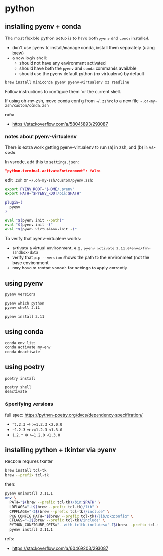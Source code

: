 # python

## installing pyenv + conda

The most flexible python setup is to have both `pyenv` and `conda` installed.

* don't use pyenv to install/manage conda, install them separately (using brew)
* a new login shell:
    * should not have any environment activated
    * should have both the `pyenv` and `conda` commands available
    * should use the pyenv default python (no virtualenv) by default

`brew install miniconda pyenv pyenv-virtualenv xz readline`

Follow instructions to configure them for the current shell.

If using oh-my-zsh, move conda config from `~/.zshrc` to a new file `~.oh-my-zsh/custom/conda.zsh`

refs:

* <https://stackoverflow.com/a/58045893/293087>

### notes about pyenv-virtualenv

There is extra work getting pyenv-virtualenv to run (a) in zsh, and (b) in vs-code.

In vscode, add this to `settings.json`:

```json
"python.terminal.activateEnvironment": false
```

edit `.zsh` or `~/.oh-my-zsh/custom/pyenv.zsh`:

```sh
export PYENV_ROOT="$HOME/.pyenv"
export PATH="$PYENV_ROOT/bin:$PATH"

plugin=(
  pyenv
)

eval "$(pyenv init --path)"
eval "$(pyenv init -)"
eval "$(pyenv virtualenv-init -)"
```

To verify that pyenv-virtualenv works:

* activate a virtual environment, e.g., `pyenv activate 3.11.6/envs/fmh-sandbox-data`
* verify that `pip --version` shows the path to the environment (not the base environment)
* may have to restart vscode for settings to apply correctly

## using pyenv

```bash
pyenv versions

pyenv which python
pyenv shell 3.11

pyenv install 3.11
```

## using conda

```sh
conda env list
conda activate my-env
conda deactivate
```

## using poetry

```bash
poetry install

poetry shell
deactivate
```

### Specifying versions

full spec: <https://python-poetry.org/docs/dependency-specification/>

* `^1.2.3` => `>=1.2.3 <2.0.0`
* `~1.2.3` => `>=1.2.3 <1.3.0`
* `1.2.*`  => `>=1.2.0 <1.3.0`

## installing python + tkinter via pyenv

Recbole requires tkinter

```bash
brew install tcl-tk
brew --prefix tcl-tk
```

then:

```bash
pyenv uninstall 3.11.1
env \
  PATH="$(brew --prefix tcl-tk)/bin:$PATH" \
  LDFLAGS="-L$(brew --prefix tcl-tk)/lib" \
  CPPFLAGS="-I$(brew --prefix tcl-tk)/include" \
  PKG_CONFIG_PATH="$(brew --prefix tcl-tk)/lib/pkgconfig" \
  CFLAGS="-I$(brew --prefix tcl-tk)/include" \
  PYTHON_CONFIGURE_OPTS="--with-tcltk-includes='-I$(brew --prefix tcl-tk)/include' --with-tcltk-libs='-L$(brew --prefix tcl-tk)/lib -ltcl8.6 -ltk8.6'" \
  pyenv install 3.11.1
```

refs:

* <https://stackoverflow.com/a/60469203/293087>
